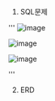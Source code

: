 1. SQL문제


'''
![image](https://user-images.githubusercontent.com/77528969/117565782-17076e00-b0ee-11eb-91e9-059655b1e18c.png)

![image](https://user-images.githubusercontent.com/77528969/117565784-17a00480-b0ee-11eb-8bc4-c27274b457bf.png)

![image](https://user-images.githubusercontent.com/77528969/117565785-17a00480-b0ee-11eb-9398-b25ab0178b46.png)

'''

2. ERD

